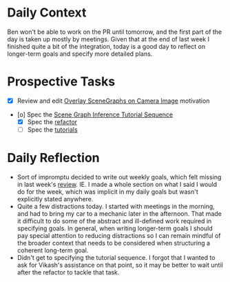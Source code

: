 # Daily Context

Ben won't be able to work on the PR until tomorrow, and the first part of the
day is taken up mostly by meetings. Given that at the end of last week I
finished quite a bit of the integration, today is a good day to reflect on
longer-term goals and specify more detailed plans.

# Prospective Tasks

* [X] Review and edit [Overlay SceneGraphs on Camera Image](OverlaySceneGraphOnCameraImage.md) motivation
* [o] Spec the [Scene Graph Inference Tutorial Sequence](SceneGraphInferenceTutorialSequence.md)
    * [X] Spec the [refactor](RefactorDerenderingUsingGenSceneGraphs.md)
    * [ ] Spec the [tutorials](ImplementTutorialSequence.md)

# Daily Reflection

* Sort of impromptu decided to write out weekly goals, which felt missing in
  last week's [review](review-04-09-2020.md). IE. I made a whole section on
  what I said I would do for the week, which was implicit in my daily goals but
  wasn't explicitly stated anywhere.
* Quite a few distractions today. I started with meetings in the morning, and
  had to bring my car to a mechanic later in the afternoon. That made it
  difficult to do some of the abstract and ill-defined work required in
  specifying goals. In general, when writing longer-term goals I should pay
  special attention to reducing distractions so I can remain mindful of the
  broader context that needs to be considered when structuring a coherent
  long-term goal.
* Didn't get to specifying the tutorial sequence. I forgot that I wanted to ask
  for Vikash's assistance on that point, so it may be better to wait until
  after the refactor to tackle that task.
